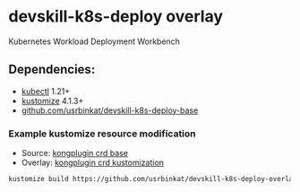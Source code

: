# devskill-k8s-deploy overlay
Kubernetes Workload Deployment Workbench

## Dependencies:
  - [kubectl] 1.21+
  - [kustomize] 4.1.3+
  - [github.com/usrbinkat/devskill-k8s-deploy-base]

### Example kustomize resource modification
  - Source: [kongplugin crd base](https://github.com/usrbinkat/devskill-k8s-deploy-base/tree/main/bases/kongplugin)
  - Overlay: [kongplugin crd kustomization](https://github.com/usrbinkat/devskill-k8s-deploy-overlay)

```sh
kustomize build https://github.com/usrbinkat/devskill-k8s-deploy-overlay?ref=main
```

[kubectl]:https://kubernetes.io/docs/tasks/tools/install-kubectl-linux
[kustomize]:https://github.com/kubernetes-sigs/kustomize/releases
[github.com/usrbinkat/devskill-k8s-deploy-base]:https://github.com/usrbinkat/devskill-k8s-deploy-base
